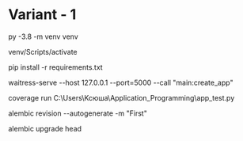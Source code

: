 # Variant - 1

py -3.8 -m venv venv

venv/Scripts/activate

pip install -r requirements.txt

waitress-serve --host 127.0.0.1 --port=5000 --call "main:create_app"

coverage run C:\Users\Kcюша\Application_Programming\app_test.py

alembic revision --autogenerate -m "First"

alembic upgrade head


